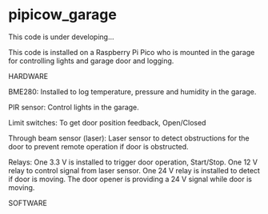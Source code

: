 # pipicow_garage

This code is under developing...

This code is installed on a Raspberry Pi Pico who is mounted in the garage
for controlling lights and garage door and logging.

HARDWARE

BME280:
Installed to log temperature, pressure and humidity in the garage.

PIR sensor:
Control lights in the garage.

Limit switches:
To get door position feedback,  Open/Closed

Through beam sensor (laser):
Laser sensor to detect obstructions for the door to prevent remote operation if door is obstructed.

Relays:
One 3.3 V is installed to trigger door operation, Start/Stop.
One 12 V relay to control signal from laser sensor.
One 24 V relay is installed to detect if door is moving. The door opener is providing a 24 V signal while door is moving.


SOFTWARE





